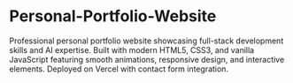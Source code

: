 # Personal-Portfolio-Website
Professional personal portfolio website showcasing full-stack development skills and AI expertise. Built with modern HTML5, CSS3, and vanilla JavaScript featuring smooth animations, responsive design, and interactive elements. Deployed on Vercel with contact form integration.
